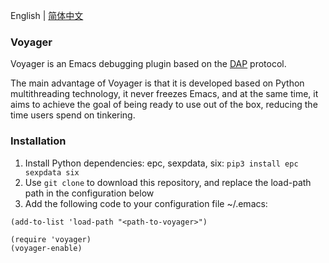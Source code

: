 English | [简体中文](./README.zh-CN.md)

### Voyager
Voyager is an Emacs debugging plugin based on the [DAP](https://microsoft.github.io/debug-adapter-protocol//) protocol.

The main advantage of Voyager is that it is developed based on Python multithreading technology, it never freezes Emacs, and at the same time, it aims to achieve the goal of being ready to use out of the box, reducing the time users spend on tinkering.

### Installation
1. Install Python dependencies: epc, sexpdata, six: `pip3 install epc sexpdata six`
2. Use `git clone` to download this repository, and replace the load-path path in the configuration below
3. Add the following code to your configuration file ~/.emacs:

```elisp
(add-to-list 'load-path "<path-to-voyager>")

(require 'voyager)
(voyager-enable)
```

